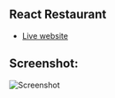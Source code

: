 ## React Restaurant

- [Live website](https://a-react-restaurant.netlify.app)

## Screenshot:

<img src="Screenshot.png" alt="Screenshot">

